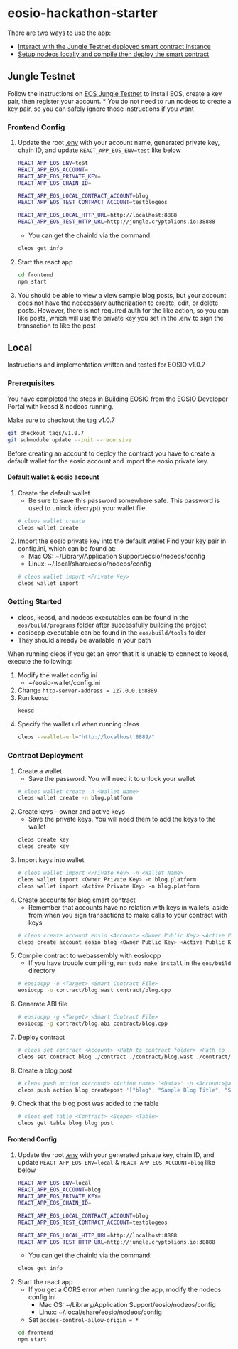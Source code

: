 # eosio-hackathon-starter

There are two ways to use the app:
* [Interact with the Jungle Testnet deployed smart contract instance](https://github.com/EOSIO/eosio-hackathon-starter#jungle-testnet)
* [Setup nodeos locally and compile then deploy the smart contract](https://github.com/EOSIO/eosio-hackathon-starter#local)

## Jungle Testnet

Follow the instructions on [EOS Jungle Testnet](https://github.com/CryptoLions/EOS-Jungle-Testnet) to install EOS, create a key pair, then register your account.
    * You do not need to run nodeos to create a key pair, so you can safely ignore those instructions if you want


### Frontend Config
1.  Update the root [.env](https://github.com/EOSIO/eosio-hackathon-starter/blob/master/frontend/.env) with your account name, generated private key, chain ID, and update `REACT_APP_EOS_ENV=test` like below
    ```bash
    REACT_APP_EOS_ENV=test
    REACT_APP_EOS_ACCOUNT=
    REACT_APP_EOS_PRIVATE_KEY=
    REACT_APP_EOS_CHAIN_ID=

    REACT_APP_EOS_LOCAL_CONTRACT_ACCOUNT=blog
    REACT_APP_EOS_TEST_CONTRACT_ACCOUNT=testblogeos

    REACT_APP_EOS_LOCAL_HTTP_URL=http://localhost:8888
    REACT_APP_EOS_TEST_HTTP_URL=http://jungle.cryptolions.io:38888
    ```
    * You can get the chainId via the command:
    ```bash
    cleos get info
    ```
2.  Start the react app
    ```bash
    cd frontend
    npm start
    ```
3. You should be able to view a view sample blog posts, but your account does not have the neccessary authorization to create, edit, or delete posts. However, there is not required auth for the like action, so you can like posts, which will use the private key you set in the .env to sign the transaction to like the post


## Local

Instructions and implementation written and tested for EOSIO v1.0.7

### Prerequisites

You have completed the steps in [Building EOSIO](https://developers.eos.io/eosio-nodeos/docs/getting-the-code) from the EOSIO Developer Portal with keosd & nodeos running.

Make sure to checkout the tag v1.0.7
```bash
git checkout tags/v1.0.7
git submodule update --init --recursive
```

Before creating an account to deploy the contract you have to create a default wallet for the eosio account and import the eosio private key.

#### Default wallet & eosio account

1.  Create the default wallet
    * Be sure to save this password somewhere safe. This password is used to unlock (decrypt) your wallet file.
    ```bash
    # cleos wallet create
    cleos wallet create 
    ```
2.  Import the eosio private key into the default wallet
    Find your key pair in config.ini, which can be found at:
    * Mac OS: ~/Library/Application Support/eosio/nodeos/config
    * Linux: ~/.local/share/eosio/nodeos/config
    ```bash
    # cleos wallet import <Private Key>
    cleos wallet import 
    ```

### Getting Started

* cleos, keosd, and nodeos executables can be found in the `eos/build/programs` folder after successfully building the project
* eosiocpp executable can be found in the `eos/build/tools` folder 
* They should already be available in your path

When running cleos if you get an error that it is unable to connect to keosd, execute the following:
1.  Modify the wallet config.ini
    * ~/eosio-wallet/config.ini
2.  Change `http-server-address = 127.0.0.1:8889`
3.  Run keosd
    ```bash
    keosd
    ```
4.  Specify the wallet url when running cleos
    ```bash
    cleos --wallet-url="http://localhost:8889/"
    ```

### Contract Deployment

1.  Create a wallet
    * Save the password. You will need it to unlock your wallet
    ```bash
    # cleos wallet create -n <Wallet Name>
    cleos wallet create -n blog.platform
    ```
2.  Create keys - owner and active keys
    * Save the private keys. You will need them to add the keys to the wallet
    ```bash
    cleos create key
    cleos create key
    ```
3.  Import keys into wallet
    ```bash
    # cleos wallet import <Private Key> -n <Wallet Name>
    cleos wallet import <Owner Private Key> -n blog.platform
    cleos wallet import <Active Private Key> -n blog.platform
    ```
4.  Create accounts for blog smart contract
    * Remember that accounts have no relation with keys in wallets, aside from when you sign transactions to make calls to your contract with keys
    ```bash
    # cleos create account eosio <Account> <Owner Public Key> <Active Public Key>
    cleos create account eosio blog <Owner Public Key> <Active Public Key>
    ```
5.  Compile contract to webassembly with eosiocpp
    * If you have trouble compiling, run `sudo make install` in the `eos/build` directory
    ```bash
    # eosiocpp -o <Target> <Smart Contract File>
    eosiocpp -o contract/blog.wast contract/blog.cpp
    ```
6.  Generate ABI file
    ```bash
    # eosiocpp -g <Target> <Smart Contract File>
    eosiocpp -g contract/blog.abi contract/blog.cpp
    ```
7.  Deploy contract
    ```bash
    # cleos set contract <Account> <Path to contract folder> <Path to .wast file> <Path to .abi file>
    cleos set contract blog ./contract ./contract/blog.wast ./contract/blog.abi
    ```
8.  Create a blog post
    ```bash
    # cleos push action <Account> <Action name> '<Data>' -p <Account>@active
    cleos push action blog createpost '["blog", "Sample Blog Title", "Sample blog content blah blah", "misc"]' -p blog@active
    ```
9.  Check that the blog post was added to the table
    ```bash
    # cleos get table <Contract> <Scope> <Table>
    cleos get table blog blog post
    ```

#### Frontend Config

1.  Update the root [.env](https://github.com/EOSIO/eosio-hackathon-starter/blob/master/frontend/.env) with your generated private key, chain ID, and update `REACT_APP_EOS_ENV=local` & `REACT_APP_EOS_ACCOUNT=blog` like below 
    ```bash
    REACT_APP_EOS_ENV=local
    REACT_APP_EOS_ACCOUNT=blog
    REACT_APP_EOS_PRIVATE_KEY=
    REACT_APP_EOS_CHAIN_ID=

    REACT_APP_EOS_LOCAL_CONTRACT_ACCOUNT=blog
    REACT_APP_EOS_TEST_CONTRACT_ACCOUNT=testblogeos

    REACT_APP_EOS_LOCAL_HTTP_URL=http://localhost:8888
    REACT_APP_EOS_TEST_HTTP_URL=http://jungle.cryptolions.io:38888
    ```
    * You can get the chainId via the command:
    ```bash
    cleos get info
    ```
2.  Start the react app
    * If you get a CORS error when running the app, modify the nodeos config.ini
        * Mac OS: ~/Library/Application Support/eosio/nodeos/config
        * Linux: ~/.local/share/eosio/nodeos/config
    * Set `access-control-allow-origin = *`
    ```bash
    cd frontend
    npm start
    ```